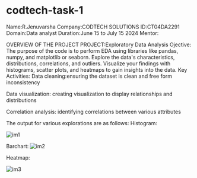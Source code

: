 # codtech-task-1
Name:R.Jenuvarsha
Company:CODTECH SOLUTIONS
ID:CT04DA2291
Domain:Data analyst
Duration:June 15 to July 15 2024
Mentor:

OVERVIEW OF THE PROJECT 
PROJECT:Exploratory Data Analysis
Ojective:
The purpose of the code is to perform EDA using libraries like pandas, numpy,
and matplotlib or seaborn. Explore the data's characteristics, distributions, correlations,
and outliers. Visualize your findings with histograms, scatter plots, and heatmaps to
gain insights into the data.
Key Activities:
   Data cleaning:ensuring the dataset is clean and free form inconsistency
   
   Data visualization: creating visualization to display relationships and distributions
   
   Correlation analysis: identifying correlations between various attributes
   
The output for various explorations are as follows:
Histogram:

 ![im1](https://github.com/jenuvarsha/codtech-task-1/assets/118885424/b09b2069-ed70-4126-a187-c5524673d7b9)

  
Barchart:
 ![im2](https://github.com/jenuvarsha/codtech-task-1/assets/118885424/360980df-ac34-4d0e-9ab6-44964849d5bb)

Heatmap:

![im3](https://github.com/jenuvarsha/codtech-task-1/assets/118885424/fc3d0c86-c3f5-43b5-925a-98978658d672)










